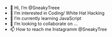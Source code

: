 - 👋 Hi, I’m @SneakyTreee
- 👀 I’m interested in Coding/ White Hat Hacking
- 🌱 I’m currently learning JavaScript
- 💞️ I’m looking to collaborate on ...
- 📫 How to reach me Instagramm @SneakyTree

<!---
SneakyTreee/SneakyTreee is a ✨ special ✨ repository because its `README.md` (this file) appears on your GitHub profile.
You can click the Preview link to take a look at your changes.
--->
